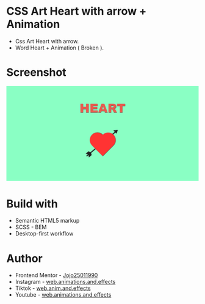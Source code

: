 # CSS Art Heart with arrow + Animation

- Css Art Heart with arrow.
- Word Heart + Animation ( Broken ).

# Screenshot

![](./Screenshot%20CSS%20Art%20Heart%20with%20Arrow%20and%20Animations.png)

# Build with

- Semantic HTML5 markup
- SCSS - BEM
- Desktop-first workflow

# Author

- Frontend Mentor - [Jojo25011990](https://www.frontendmentor.io/profile/Jojo25011990)
- Instagram - [web.animations.and.effects](https://www.instagram.com/web.animations.and.effects)
- Tiktok - [web.anim.and.effects](https://www.tiktok.com/@web.anim.and.effects)
- Youtube - [web.animations.and.effects](https://www.youtube.com/@web.animations.and.effects)
